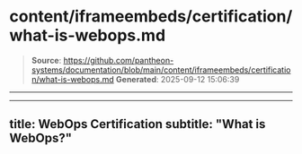 # content/iframeembeds/certification/what-is-webops.md

> **Source**: https://github.com/pantheon-systems/documentation/blob/main/content/iframeembeds/certification/what-is-webops.md
> **Generated**: 2025-09-12 15:06:39

---

---
title: WebOps Certification
subtitle: "What is WebOps?"
---

<Partial file="certification-guide/what-is-webops.md" />
